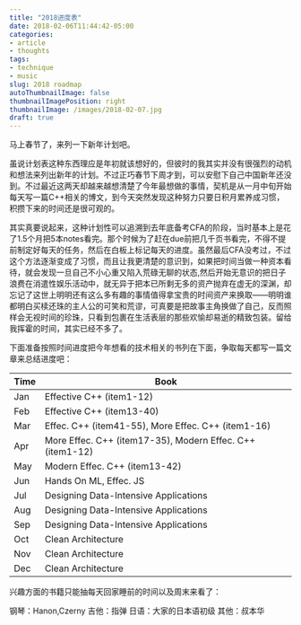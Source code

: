 ```yaml
---
title: "2018进度表"
date: 2018-02-06T11:44:42-05:00
categories:
- article
- thoughts
tags:
- technique
- music
slug: 2018 roadmap
autoThumbnailImage: false
thumbnailImagePosition: right
thumbnailImage: /images/2018-02-07.jpg
draft: true
---
```


马上春节了，来列一下新年计划吧。
<!--more-->

虽说计划表这种东西理应是年初就该想好的，但彼时的我其实并没有很强烈的动机和想法来列出新年的计划。不过正巧春节下周才到，可以安慰下自己中国新年还没到。不过最近这两天却越来越想清楚了今年最想做的事情，契机是从一月中旬开始每天写一篇C++相关的博文，到今天突然发现这种努力只要日积月累养成习惯，积攒下来的时间还是很可观的。

其实真要说起来，这种计划性可以追溯到去年底备考CFA的阶段，当时基本上是花了1.5个月把5本notes看完。那个时候为了赶在due前把几千页书看完，不得不提前制定好每天的任务，然后在白板上标记每天的进度。虽然最后CFA没考过，不过这个方法逐渐变成了习惯，而且让我更清楚的意识到，如果把时间当做一种资本看待，就会发现一旦自己不小心重又陷入荒碌无聊的状态,然后开始无意识的把日子浪费在消遣性娱乐活动中，就无异于把本已所剩无多的资产抛弃在虚无的深渊，却忘记了这世上明明还有这么多有趣的事情值得拿宝贵的时间资产来换取——明明谁都明白买椟还珠的主人公的可笑和荒谬，可真要是把故事主角换做了自己，反而照样会无视时间的珍珠，只看到包裹在生活表层的那些欢愉却易逝的精致包装。留给我挥霍的时间，其实已经不多了。

下面准备按照时间进度把今年想看的技术相关的书列在下面，争取每天都写一篇文章来总结进度吧：

| Time | Book                                                      |
| ---- | --------------------------------------------------------- |
| Jan  | Effective C++ (item1-12)                                  |
| Feb  | Effective C++ (item13-40)                                 |
| Mar  | Effec. C++ (item41-55), More Effec. C++ (item1-16)        |
| Apr  | More Effec. C++ (item17-35), Modern Effec. C++ (item1-12) |
| May  | Modern Effec. C++ (item13-42)                             |
| Jun  | Hands On ML, Effec. JS                                    |
| Jul  | Designing Data-Intensive Applications                     |
| Aug  | Designing Data-Intensive Applications                     |
| Sep  | Designing Data-Intensive Applications                     |
| Oct  | Clean Architecture                                        |
| Nov  | Clean Architecture                                        |
| Dec  | Clean Architecture                                        |

兴趣方面的书籍只能抽每天回家睡前的时间以及周末来看了：

钢琴：Hanon,Czerny
吉他：指弹
日语：大家的日本语初级
其他：叔本华

